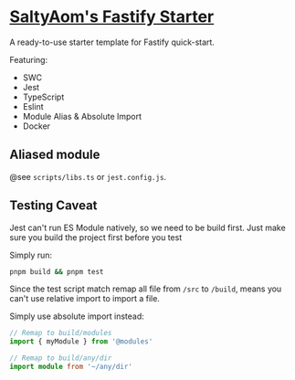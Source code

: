 # [SaltyAom's Fastify Starter](https://github.com/saltyaom/fastify-starter)
A ready-to-use starter template for Fastify quick-start.

Featuring:
- SWC
- Jest
- TypeScript
- Eslint
- Module Alias & Absolute Import
- Docker

## Aliased module
@see `scripts/libs.ts` or `jest.config.js`.

## Testing Caveat
Jest can't run ES Module natively, so we need to be build first. Just make sure you build the project first before you test

Simply run:
```bash
pnpm build && pnpm test
```

Since the test script match remap all file from `/src` to `/build`, means you can't use relative import to import a file.

Simply use absolute import instead:
```typescript
// Remap to build/modules
import { myModule } from '@modules'

// Remap to build/any/dir
import module from '~/any/dir'
```
